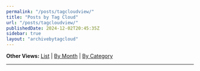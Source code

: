 ```yaml
---
permalink: "/posts/tagcloudview/"
title: "Posts by Tag Cloud"
url: "/posts/tagcloudview/"
publishedDate: 2024-12-02T20:45:35Z
sidebar: true
layout: "archivebytagcloud"
---
```

**Other Views:**  [List](/posts/) | [By Month](/posts/monthview) | [By Category](/categories)

---

